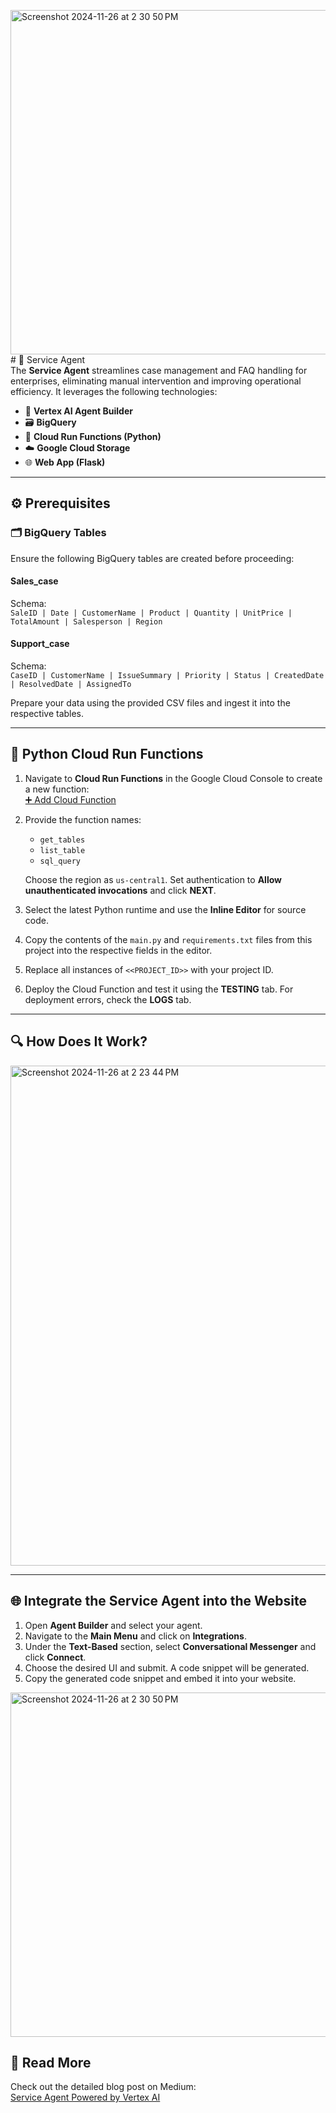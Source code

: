 <img width="551" alt="Screenshot 2024-11-26 at 2 30 50 PM" src="https://github.com/user-attachments/assets/69571c06-3415-40e2-b44f-f4e98695ecc4"># 🚀 Service Agent  
The **Service Agent** streamlines case management and FAQ handling for enterprises, eliminating manual intervention and improving operational efficiency. It leverages the following technologies:  

- 🤖 **Vertex AI Agent Builder**  
- 🗃️ **BigQuery**  
- 🐍 **Cloud Run Functions (Python)**  
- ☁️ **Google Cloud Storage**  
- 🌐 **Web App (Flask)**  

---

## ⚙️ Prerequisites  

### 🗂️ BigQuery Tables  
Ensure the following BigQuery tables are created before proceeding:  

#### **Sales_case**  
Schema:  
`SaleID | Date | CustomerName | Product | Quantity | UnitPrice | TotalAmount | Salesperson | Region`  

#### **Support_case**  
Schema:  
`CaseID | CustomerName | IssueSummary | Priority | Status | CreatedDate | ResolvedDate | AssignedTo`  

Prepare your data using the provided CSV files and ingest it into the respective tables.  

---

## 🐍 Python Cloud Run Functions  

1. Navigate to **Cloud Run Functions** in the Google Cloud Console to create a new function:  
   [➕ Add Cloud Function](https://console.cloud.google.com/functions/add)  

2. Provide the function names:  
   - `get_tables`  
   - `list_table`  
   - `sql_query`  

   Choose the region as `us-central1`. Set authentication to **Allow unauthenticated invocations** and click **NEXT**.  

3. Select the latest Python runtime and use the **Inline Editor** for source code.  

4. Copy the contents of the `main.py` and `requirements.txt` files from this project into the respective fields in the editor.  

5. Replace all instances of `<<PROJECT_ID>>` with your project ID.  

6. Deploy the Cloud Function and test it using the **TESTING** tab. For deployment errors, check the **LOGS** tab.  

---

## 🔍 How Does It Work?  
<img width="800" alt="Screenshot 2024-11-26 at 2 23 44 PM" src="https://github.com/user-attachments/assets/ef63beb1-da16-4751-a808-e2405217dbb4">

---

## 🌐 Integrate the Service Agent into the Website  

1. Open **Agent Builder** and select your agent.  
2. Navigate to the **Main Menu** and click on **Integrations**.  
3. Under the **Text-Based** section, select **Conversational Messenger** and click **Connect**.  
4. Choose the desired UI and submit. A code snippet will be generated.  
5. Copy the generated code snippet and embed it into your website.  
   
<img width="551" alt="Screenshot 2024-11-26 at 2 30 50 PM" src="https://github.com/user-attachments/assets/286097ad-b75d-408a-b2e8-87cbcfd2cbec">



## 📖 Read More  

Check out the detailed blog post on Medium:  
[Service Agent Powered by Vertex AI](https://medium.com/@njbharathkumar/service-agent-powered-by-vertex-ai-a4e137ccdae6)  

